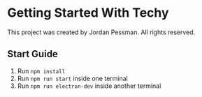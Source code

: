 # Getting Started With Techy

This project was created by Jordan Pessman. All rights reserved.

## Start Guide

1. Run `npm install`
2. Run `npm run start` inside one terminal
3. Run `npm run electron-dev` inside another terminal
